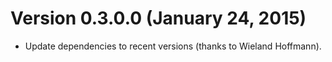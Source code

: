 # Version 0.3.0.0 (January 24, 2015)

  * Update dependencies to recent versions (thanks to Wieland Hoffmann).
